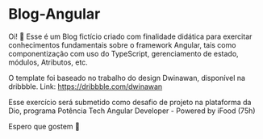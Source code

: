 # Blog-Angular

Oi! 🙂
Esse é um Blog fictício criado com finalidade didática para exercitar conhecimentos fundamentais sobre o framework Angular, tais como componentização 
com uso do TypeScript, gerenciamento de estado, módulos, Atributos, etc.

O template foi baseado no trabalho do design Dwinawan, disponível na dribbble.
Link: https://dribbble.com/dwinawan

Esse exercício será submetido como desafio de projeto na plataforma da Dio, programa Potência Tech Angular Developer - Powered by iFood (75h)

Espero que gostem 💚
